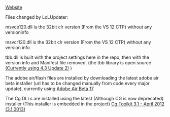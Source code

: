 [Website](http://LoLUpdater.com)

Files changed by LoLUpdater:

msvcp120.dll is the 32bit clr version (From the VS 12 CTP) without any versioninfo 

msvcr120.dll is the 32bit clr version (From the VS 12 CTP) without any version info

tbb.dll is built with the project settings here in the repo, then with the version info and Manifest file removed. (the tbb library is open source [(Currently using 4.3 Update 2)](https://www.threadingbuildingblocks.org/download) )

The adobe air/flash files are installed by downloading the latest adobe air beta installer (url has to be changed manually from code every major update), currently using [Adobe Air Beta 17](http://labs.adobe.com/downloads/air.html)

The Cg DLLs are installed using the latest (Although CG is now deprecated) installer (This installer is embedded in the project)
[Cg Toolkit 3.1 - April 2012 (3.1.0013)](http://developer.download.nvidia.com/cg/Cg_3.1/Cg-3.1_April2012_Setup.exe)
